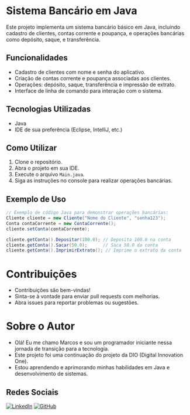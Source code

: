 # Sistema Bancário em Java

Este projeto implementa um sistema bancário básico em Java, incluindo cadastro de clientes, contas corrente e poupança, e operações bancárias como depósito, saque, e transferência.

## Funcionalidades

- Cadastro de clientes com nome e senha do aplicativo.
- Criação de contas corrente e poupança associadas aos clientes.
- Operações: depósito, saque, transferência e impressão de extrato.
- Interface de linha de comando para interação com o sistema.

## Tecnologias Utilizadas

- Java
- IDE de sua preferência (Eclipse, IntelliJ, etc.)

## Como Utilizar

1. Clone o repositório.
2. Abra o projeto em sua IDE.
3. Execute o arquivo `Main.java`.
4. Siga as instruções no console para realizar operações bancárias.

## Exemplo de Uso

```java
// Exemplo de código Java para demonstrar operações bancárias:
Cliente cliente = new Cliente("Nome do Cliente", "senha123");
Conta contaCorrente = new ContaCorrente();
cliente.setConta(contaCorrente);

cliente.getConta().Depositar(100.0); // Deposita 100.0 na conta
cliente.getConta().Sacar(50.0);      // Saca 50.0 da conta
cliente.getConta().ImprimirExtrato(); // Imprime o extrato da conta
```

# Contribuições

- Contribuições são bem-vindas!
- Sinta-se à vontade para enviar pull requests com melhorias.
- Abra issues para reportar problemas ou sugestões.

# Sobre o Autor

- Olá! Eu me chamo Marcos e sou um programador iniciante nessa jornada de transição para a tecnologia.
- Este projeto foi uma continuação do projeto da DIO (Digital Innovation One).
- Estou aprendendo e aprimorando minhas habilidades em Java e desenvolvimento de sistemas.

## Redes Sociais

[![LinkedIn](https://img.shields.io/badge/LinkedIn-Profile-blue?style=flat&logo=linkedin)](https://www.linkedin.com/in/marcos-paulo-reis-1118b61bb/)
[![GitHub](https://img.shields.io/badge/GitHub-Profile-green?style=flat&logo=github)](https://github.com/MarcosPMBReis)
